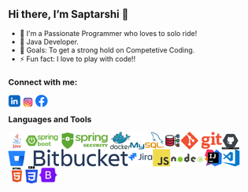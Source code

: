 ## Hi there, I’m Saptarshi 👋

- 👀 I'm a Passionate Programmer who loves to solo ride!
- 🌱 Java Developer.
- 💞️ Goals: To get a strong hold on Competetive Coding.
- ⚡ Fun fact: I love to play with code!!

### Connect with me:

<a href="https://www.linkedin.com/in/saptarshi-karmakar/">
  <img align="left" alt="Saptarshi's Linkdein" height="25" width="25px" src="https://raw.githubusercontent.com/SaptarshiKarmakar/SaptarshiKarmakar/master/ProfileIcons/linkedin.png" />
</a>
<a href="https://www.instagram.com/saptarshi_karmakar/">
  <img align="left" alt="Saptarshi's instagram" height="30" width="30px" src="https://raw.githubusercontent.com/SaptarshiKarmakar/SaptarshiKarmakar/master/ProfileIcons/instagram.png" />
</a>
<a href="https://www.facebook.com/saptarshi.karmakar.507/">
  <img align="left" alt="Saptarshi's facebook" height="25" width="25px" src="https://raw.githubusercontent.com/SaptarshiKarmakar/SaptarshiKarmakar/master/ProfileIcons/facebook.png" />
</a>
<br/>

### Languages and Tools

<img align="left" height="35" src="https://raw.githubusercontent.com/SaptarshiKarmakar/SaptarshiKarmakar/master/ProfileIcons/java.png" />
<img align="left" height="35" src="https://raw.githubusercontent.com/SaptarshiKarmakar/SaptarshiKarmakar/master/ProfileIcons/SpringBoot.png" />
<img align="left" height="35" src="https://raw.githubusercontent.com/SaptarshiKarmakar/SaptarshiKarmakar/master/ProfileIcons/SpringSecurity.png" />
<img align="left" height="35" src="https://raw.githubusercontent.com/SaptarshiKarmakar/SaptarshiKarmakar/master/ProfileIcons/Docker.png" />
<img align="left" height="35" src="https://raw.githubusercontent.com/SaptarshiKarmakar/SaptarshiKarmakar/master/ProfileIcons/Mysql.png" />
<img align="left" height="35" src="https://raw.githubusercontent.com/SaptarshiKarmakar/SaptarshiKarmakar/master/ProfileIcons/RDBMS.png" />
<img align="left" height="35" src="https://raw.githubusercontent.com/SaptarshiKarmakar/SaptarshiKarmakar/master/ProfileIcons/Git.png" />
<img align="left" height="35" src="https://raw.githubusercontent.com/SaptarshiKarmakar/SaptarshiKarmakar/master/ProfileIcons/GitHub.png" />
<img align="left" height="35" src="https://raw.githubusercontent.com/SaptarshiKarmakar/SaptarshiKarmakar/master/ProfileIcons/BitBucket.png" />
<img align="left" height="35" src="https://raw.githubusercontent.com/SaptarshiKarmakar/SaptarshiKarmakar/master/ProfileIcons/Jira.png" />
<img align="left" height="35" src="https://raw.githubusercontent.com/SaptarshiKarmakar/SaptarshiKarmakar/master/ProfileIcons/JavaScript.png" />
<img align="left" height="35" src="https://raw.githubusercontent.com/SaptarshiKarmakar/SaptarshiKarmakar/master/ProfileIcons/nodejs.png" />
<img align="left" height="35" src="https://raw.githubusercontent.com/SaptarshiKarmakar/SaptarshiKarmakar/master/ProfileIcons/Intellij.png" />
<img align="left" height="35" src="https://raw.githubusercontent.com/SaptarshiKarmakar/SaptarshiKarmakar/master/ProfileIcons/VS code.png" />
<img align="left" height="35" src="https://raw.githubusercontent.com/SaptarshiKarmakar/SaptarshiKarmakar/master/ProfileIcons/html.png" />
<img align="left" height="35" src="https://raw.githubusercontent.com/SaptarshiKarmakar/SaptarshiKarmakar/master/ProfileIcons/CSS3.png" />
<img align="left" height="35" src="https://raw.githubusercontent.com/SaptarshiKarmakar/SaptarshiKarmakar/master/ProfileIcons/bootstrap.png" />

